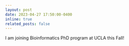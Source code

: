 ```yaml
---
layout: post
date: 2023-04-27 17:50:00-0400
inline: true
related_posts: false
---
```


I am joining Bioinformatics PhD program at UCLA this Fall!
